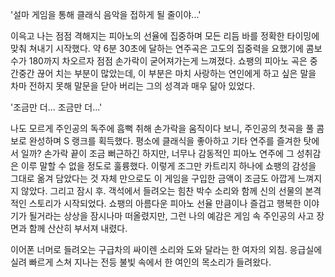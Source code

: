 '설마 게임을 통해 클래식 음악을 접하게 될 줄이야...' 

이윽고 나는 점점 격해지는 피아노의 선율에 집중하며 모든 리듬 바를 정확한 타이밍에 맞춰 쳐내기 시작했다. 
약 6분 30초에 달하는 연주곡은 고도의 집중력을 요했기에 콤보수가 180까지 차오르자 점점 손가락이 굳어져가는게 느껴졌다. 
쇼팽의 피아노 곡은 중간중간 끊어 치는 부분이 많았는데, 이 부분은 마치 사랑하는 연인에게 하고 싶은 말을 차마 전하지 못해 말문을 닫아 버리는 그의 성격과 매우 닮아 있었다. 

'조금만 더... 조금만 더...' 

나도 모르게 주인공의 독주에 흠뻑 취해 손가락을 움직이다 보니, 주인공의 첫곡을 풀 콤보로 완성하며 S 랭크를 획득했다. 
평소에 클래식을 좋아하고 기타 연주를 즐겨한 탓에서 일까? 손가락 끝이 조금 뻐근하긴 하지만, 너무나 감동적인 피아노 연주에 그 성취감은 이루 말할 수 없을 정도로 훌륭했다. 
이렇게 조그만 카트리지 하나에 쇼팽의 감성을 그대로 옮겨 담았다는 것 자체 만으로도 이 게임을 구입한 금액이 조금도 아깝게 느껴지지 않았다. 
그리고 잠시 후. 객석에서 들려오는 힘찬 박수 소리와 함께 신의 선물의 본격적인 스토리가 시작되었다. 
쇼팽의 아름다운 피아노 선율 만큼이나 즐겁고 행복한 이야기가 될거라는 상상을 잠시나마 떠올렸지만, 그런 나의 예감은 게임 속 주인공의 사고 장면과 함께 산산히 부서져 내렸다. 

이어폰 너머로 들려오는 구급차의 싸이렌 소리와 도와 달라는 한 여자의 외침. 
응급실에 실려 빠르게 스쳐 지나는 전등 불빛 속에서 한 여인의 목소리가 들려왔다. 